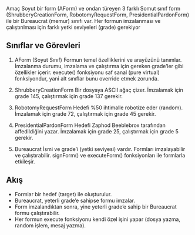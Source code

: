 

Amaç
Soyut bir form (AForm) ve ondan türeyen 3 farklı Somut sınıf form (ShrubberyCreationForm, RobotomyRequestForm, PresidentialPardonForm) ile bir Bureaucrat (memur) sınıfı var. Her formun imzalanması ve çalıştırılması için farklı yetki seviyeleri (grade) gerekiyor


Sınıflar ve Görevleri
---
1. AForm (Soyut Sınıf)
Formun temel özelliklerini ve arayüzünü tanımlar.
İmzalanma durumu, imzalama ve çalıştırma için gereken grade’ler gibi özellikler içerir.
execute() fonksiyonu saf sanal (pure virtual) fonksiyondur, yani alt sınıflar bunu override etmek zorunda.

2. ShrubberyCreationForm
Bir dosyaya ASCII ağaç çizer.
İmzalamak için grade 145, çalıştırmak için grade 137 gerekir.

3. RobotomyRequestForm
Hedefi %50 ihtimalle robotize eder (random).
İmzalamak için grade 72, çalıştırmak için grade 45 gerekir.

4. PresidentialPardonForm
Hedefi Zaphod Beeblebrox tarafından affedildiğini yazar.
İmzalamak için grade 25, çalıştırmak için grade 5 gerekir.

5. Bureaucrat
İsmi ve grade’i (yetki seviyesi) vardır.
Formları imzalayabilir ve çalıştırabilir.
signForm() ve executeForm() fonksiyonları ile formlarla etkileşir.


Akış
---
- Formlar bir hedef (target) ile oluşturulur.
- Bureaucrat, yeterli grade’e sahipse formu imzalar.
- Form imzalandıktan sonra, yine yeterli grade’e sahip bir Bureaucrat formu çalıştırabilir.
- Her formun execute fonksiyonu kendi özel işini yapar (dosya yazma, random işlem, mesaj yazma).
